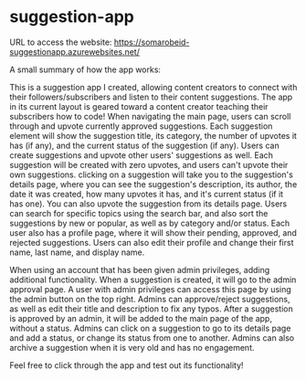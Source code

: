 # suggestion-app

URL to access the website: 
https://somarobeid-suggestionapp.azurewebsites.net/

A small summary of how the app works:

This is a suggestion app I created, allowing content creators to connect with their followers/subscribers and listen to their content suggestions. 
The app in its current layout is geared toward a content creator teaching their subscribers how to code!
When navigating the main page, users can scroll through and upvote currently approved suggestions. Each suggestion element will show the suggestion title, 
its category, the number of upvotes it has (if any), and the current status of the suggestion (if any).
Users can create suggestions and upvote other users' suggestions as well. Each suggestion will be created 
with zero upvotes, and users can't upvote their own suggestions. 
clicking on a suggestion will take you to the suggestion's details page, where you can see the suggestion's 
description, its author, the date it was created, how many upvotes it has, and it's current status (if it has one). 
You can also upvote the suggestion from its details page.
Users can search for specific topics using the search bar, and also sort the suggestions by new or popular, as well as by category and/or status.
Each user also has a profile page, where it will show their pending, approved, and rejected suggestions. Users can also edit their profile and 
change their first name, last name, and display name. 

When using an account that has been given admin privileges, adding additional functionality.
When a suggestion is created, it will go to the admin approval page. A user with admin privileges can access this page by using the admin button 
on the top right. Admins can approve/reject suggestions, as well as edit their title and description to fix any typos.
After a suggestion is approved by an admin, it will be added to the main page of the app, without a status. 
Admins can click on a suggestion to go to its details page and add a status, or change its status from one to another. 
Admins can also archive a suggestion when it is very old and has no engagement. 

Feel free to click through the app and test out its functionality!


